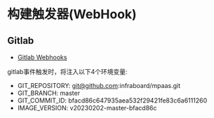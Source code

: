 # 构建触发器(WebHook)


## Gitlab

+ [Gitlab Webhooks](https://docs.gitlab.com/ee/user/project/integrations/webhooks.html)

gitlab事件触发时，将注入以下4个环境变量:
+ GIT_REPOSITORY: git@github.com:infraboard/mpaas.git
+ GIT_BRANCH: master 
+ GIT_COMMIT_ID: bfacd86c647935aea532f29421fe83c6a6111260
+ IMAGE_VERSION: v20230202-master-bfacd86c




